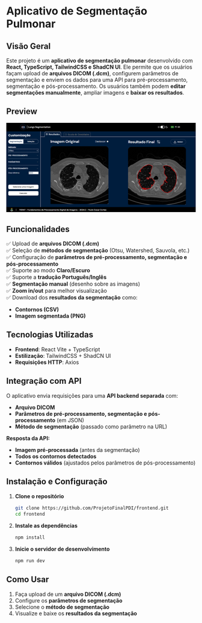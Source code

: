 # Aplicativo de Segmentação Pulmonar

## Visão Geral

Este projeto é um **aplicativo de segmentação pulmonar** desenvolvido com **React, TypeScript, TailwindCSS e ShadCN UI**. Ele permite que os usuários façam upload de **arquivos DICOM (.dcm)**, configurem parâmetros de segmentação e enviem os dados para uma API para pré-processamento, segmentação e pós-processamento. Os usuários também podem **editar segmentações manualmente**, ampliar imagens e **baixar os resultados**.

## Preview

![preview image](./public/images/preview.png)

## Funcionalidades

✅ Upload de **arquivos DICOM (.dcm)**\
✅ Seleção de **métodos de segmentação** (Otsu, Watershed, Sauvola, etc.)\
✅ Configuração de **parâmetros de pré-processamento, segmentação e pós-processamento**\
✅ Suporte ao modo **Claro/Escuro**\
✅ Suporte a **tradução Português/Inglês**\
✅ **Segmentação manual** (desenho sobre as imagens)\
✅ **Zoom in/out** para melhor visualização\
✅ Download dos **resultados da segmentação** como:

- **Contornos (CSV)**
- **Imagem segmentada (PNG)**

## Tecnologias Utilizadas

- **Frontend**: React Vite + TypeScript
- **Estilização**: TailwindCSS + ShadCN UI
- **Requisições HTTP**: Axios

## Integração com API

O aplicativo envia requisições para uma **API backend separada** com:

- **Arquivo DICOM**
- **Parâmetros de pré-processamento, segmentação e pós-processamento** (em JSON)
- **Método de segmentação** (passado como parâmetro na URL)

**Resposta da API:**

- **Imagem pré-processada** (antes da segmentação)
- **Todos os contornos detectados**
- **Contornos válidos** (ajustados pelos parâmetros de pós-processamento)

## Instalação e Configuração

1. **Clone o repositório**

   ```bash
   git clone https://github.com/ProjetoFinalPDI/frontend.git
   cd frontend
   ```

2. **Instale as dependências**

   ```bash
   npm install
   ```

3. **Inicie o servidor de desenvolvimento**

   ```bash
   npm run dev
   ```

## Como Usar

1. Faça upload de um **arquivo DICOM (.dcm)**
2. Configure os **parâmetros de segmentação**
3. Selecione o **método de segmentação**
4. Visualize e baixe os **resultados da segmentação**
